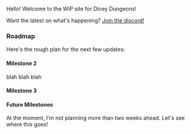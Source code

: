 Hello! Welcome to the WIP site for Dicey Dungeons!

Want the latest on what's happening? <a href="https://discord.gg/z7pCdCP">Join the discord!</a>

### Roadmap

Here's the rough plan for the next few updates:

#### Milestone 2

blah blah blah

#### Milestone 3

#### Future Milestones

At the moment, I'm not planning more than two weeks ahead. Let's see where this goes!